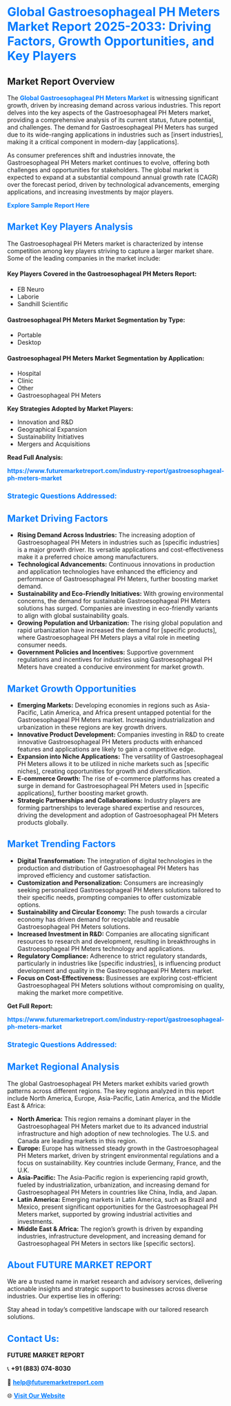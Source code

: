 <h1 style="color: #007BFF;">Global Gastroesophageal PH Meters Market Report 2025-2033: Driving Factors, Growth Opportunities, and Key Players</h1>

<section id="overview">
<h2>Market Report Overview</h2>
<p>The <a href="https://www.futuremarketreport.com/industry-report/gastroesophageal-ph-meters-market" style="color: #007BFF; text-decoration: none;"><strong>Global Gastroesophageal PH Meters Market</strong></a> is witnessing significant growth, driven by increasing demand across various industries. This report delves into the key aspects of the Gastroesophageal PH Meters market, providing a comprehensive analysis of its current status, future potential, and challenges. The demand for Gastroesophageal PH Meters has surged due to its wide-ranging applications in industries such as [insert industries], making it a critical component in modern-day [applications].</p>
<p>As consumer preferences shift and industries innovate, the Gastroesophageal PH Meters market continues to evolve, offering both challenges and opportunities for stakeholders. The global market is expected to expand at a substantial compound annual growth rate (CAGR) over the forecast period, driven by technological advancements, emerging applications, and increasing investments by major players.</p>
</section>

<section id="overview">
<p><a href="https://www.futuremarketreport.com/request-sample/reportId=127512" style="color: #007BFF; text-decoration: none;"><strong>Explore Sample Report Here</strong></a></p>
</section>

<section id="key-players">
<h2 style="color: #007BFF;">Market Key Players Analysis</h2>
<p>The Gastroesophageal PH Meters market is characterized by intense competition among key players striving to capture a larger market share. Some of the leading companies in the market include:</p>
<h4>Key Players Covered in the Gastroesophageal PH Meters Report:</h4>
<ul><li>EB Neuro</li><li>Laborie</li><li>Sandhill Scientific</li></ul>
<h4>Gastroesophageal PH Meters Market Segmentation by Type:</h4>
<ul><li>Portable</li><li>Desktop</li></ul>

<h4>Gastroesophageal PH Meters Market Segmentation by Application:</h4>
<ul><li>Hospital</li><li>Clinic</li><li>Other</li><li>Gastroesophageal PH Meters</li></ul>
<p><strong>Key Strategies Adopted by Market Players:</strong></p>
<ul>
<li>Innovation and R&D</li>
<li>Geographical Expansion</li>
<li>Sustainability Initiatives</li>
<li>Mergers and Acquisitions</li>
</ul>
</section>

<section>
<p><strong>Read Full Analysis: </strong></p><a href="https://www.futuremarketreport.com/industry-report/gastroesophageal-ph-meters-market" style="color: #007BFF; text-decoration: none;"><strong>https://www.futuremarketreport.com/industry-report/gastroesophageal-ph-meters-market</strong></a>
<h3 style="color: #007BFF;">Strategic Questions Addressed:</h3>
</section>

<section id="driving-factors">
<h2 style="color: #007BFF;">Market Driving Factors</h2>
<ul>
<li><strong>Rising Demand Across Industries:</strong> The increasing adoption of Gastroesophageal PH Meters in industries such as [specific industries] is a major growth driver. Its versatile applications and cost-effectiveness make it a preferred choice among manufacturers.</li>
<li><strong>Technological Advancements:</strong> Continuous innovations in production and application technologies have enhanced the efficiency and performance of Gastroesophageal PH Meters, further boosting market demand.</li>
<li><strong>Sustainability and Eco-Friendly Initiatives:</strong> With growing environmental concerns, the demand for sustainable Gastroesophageal PH Meters solutions has surged. Companies are investing in eco-friendly variants to align with global sustainability goals.</li>
<li><strong>Growing Population and Urbanization:</strong> The rising global population and rapid urbanization have increased the demand for [specific products], where Gastroesophageal PH Meters plays a vital role in meeting consumer needs.</li>
<li><strong>Government Policies and Incentives:</strong> Supportive government regulations and incentives for industries using Gastroesophageal PH Meters have created a conducive environment for market growth.</li>
</ul>
</section>

<section id="growth-opportunities">
<h2 style="color: #007BFF;">Market Growth Opportunities</h2>
<ul>
<li><strong>Emerging Markets:</strong> Developing economies in regions such as Asia-Pacific, Latin America, and Africa present untapped potential for the Gastroesophageal PH Meters market. Increasing industrialization and urbanization in these regions are key growth drivers.</li>
<li><strong>Innovative Product Development:</strong> Companies investing in R&D to create innovative Gastroesophageal PH Meters products with enhanced features and applications are likely to gain a competitive edge.</li>
<li><strong>Expansion into Niche Applications:</strong> The versatility of Gastroesophageal PH Meters allows it to be utilized in niche markets such as [specific niches], creating opportunities for growth and diversification.</li>
<li><strong>E-commerce Growth:</strong> The rise of e-commerce platforms has created a surge in demand for Gastroesophageal PH Meters used in [specific applications], further boosting market growth.</li>
<li><strong>Strategic Partnerships and Collaborations:</strong> Industry players are forming partnerships to leverage shared expertise and resources, driving the development and adoption of Gastroesophageal PH Meters products globally.</li>
</ul>
</section>

<section id="trending-factors">
<h2 style="color: #007BFF;">Market Trending Factors</h2>
<ul>
<li><strong>Digital Transformation:</strong> The integration of digital technologies in the production and distribution of Gastroesophageal PH Meters has improved efficiency and customer satisfaction.</li>
<li><strong>Customization and Personalization:</strong> Consumers are increasingly seeking personalized Gastroesophageal PH Meters solutions tailored to their specific needs, prompting companies to offer customizable options.</li>
<li><strong>Sustainability and Circular Economy:</strong> The push towards a circular economy has driven demand for recyclable and reusable Gastroesophageal PH Meters solutions.</li>
<li><strong>Increased Investment in R&D:</strong> Companies are allocating significant resources to research and development, resulting in breakthroughs in Gastroesophageal PH Meters technology and applications.</li>
<li><strong>Regulatory Compliance:</strong> Adherence to strict regulatory standards, particularly in industries like [specific industries], is influencing product development and quality in the Gastroesophageal PH Meters market.</li>
<li><strong>Focus on Cost-Effectiveness:</strong> Businesses are exploring cost-efficient Gastroesophageal PH Meters solutions without compromising on quality, making the market more competitive.</li>
</ul>
</section>

<section>
<p><strong>Get Full Report: </strong></p><a href="https://www.futuremarketreport.com/industry-report/gastroesophageal-ph-meters-market" style="color: #007BFF; text-decoration: none;"><strong>https://www.futuremarketreport.com/industry-report/gastroesophageal-ph-meters-market</strong></a>
<h3 style="color: #007BFF;">Strategic Questions Addressed:</h3>
</section>


<section id="regional-analysis">
<h2 style="color: #007BFF;">Market Regional Analysis</h2>
<p>The global Gastroesophageal PH Meters market exhibits varied growth patterns across different regions. The key regions analyzed in this report include North America, Europe, Asia-Pacific, Latin America, and the Middle East & Africa:</p>
<ul>
<li><strong>North America:</strong> This region remains a dominant player in the Gastroesophageal PH Meters market due to its advanced industrial infrastructure and high adoption of new technologies. The U.S. and Canada are leading markets in this region.</li>
<li><strong>Europe:</strong> Europe has witnessed steady growth in the Gastroesophageal PH Meters market, driven by stringent environmental regulations and a focus on sustainability. Key countries include Germany, France, and the U.K.</li>
<li><strong>Asia-Pacific:</strong> The Asia-Pacific region is experiencing rapid growth, fueled by industrialization, urbanization, and increasing demand for Gastroesophageal PH Meters in countries like China, India, and Japan.</li>
<li><strong>Latin America:</strong> Emerging markets in Latin America, such as Brazil and Mexico, present significant opportunities for the Gastroesophageal PH Meters market, supported by growing industrial activities and investments.</li>
<li><strong>Middle East & Africa:</strong> The region’s growth is driven by expanding industries, infrastructure development, and increasing demand for Gastroesophageal PH Meters in sectors like [specific sectors].</li>
</ul>
</section>

<footer>
<h2 style="color: #007BFF;">About FUTURE MARKET REPORT</h2>
<p>We are a trusted name in market research and advisory services, delivering actionable insights and strategic support to businesses across diverse industries. Our expertise lies in offering:</p>

<p>Stay ahead in today’s competitive landscape with our tailored research solutions.</p>

<h2 style="color: #007BFF;">Contact Us:</h2>
<p><strong>FUTURE MARKET REPORT</strong></p>
<p>📞 <strong>+91 (883) 074-8030</strong></p>
<p>📧 <strong><a href="mailto:help@futuremarketreport.com" style="color: #007BFF;">help@futuremarketreport.com</a></strong></p>
<p>🌐 <strong><a href="https://www.futuremarketreport.com/" style="color: #007BFF;">Visit Our Website</a></strong></p>
</footer>
